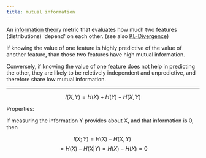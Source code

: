```yaml
---
title: mutual information
---
```


An [information theory](notes/statistics/information-theory.md) metric that evaluates how much two features (distributions) 'depend' on each other. (see also [KL-Divergence](notes/statistics/KL-Divergence.md))

If knowing the value of one feature is highly predictive of the value of another feature, than those two features have high mutual information.

Conversely, if knowing the value of one feature does not help in predicting the other, they are likely to be reletively independent and unpredictive, and therefore share low mutual information.

---

$$I(X,Y) = H(X) + H(Y) - H(X,Y)$$

Properties:

If measuring the information Y provides about X, and that information is 0, then

$$I(X;Y) = H(X) - H(X,Y)\ $$
$$= H(X) - H(X|Y) = H(X) - H(X) = 0$$